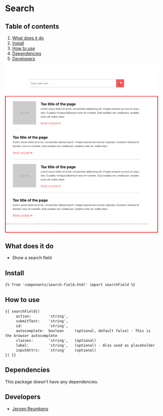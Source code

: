 
# Search

## Table of contents
1. [What does it do](#what-does-it-do)
2. [Install](#install)
3. [How to use](#how-to-use)
4. [Dependencies](#dependencies)
5. [Developers](#developers)

![Search field Demo](./_demo/search-field.png)

## What does it do
* Show a search field

## Install
```htmlmixed
{% from 'components/search-field.html' import searchField %}
```

## How to use

```htmlmixed
{{ searchField{(
     action:        'string',
     submitText:    'string',
     id:            'string',
     autocomplete:  boolean     (optional, default false) - This is the browser autocomplete
     classes:       'string',   (optional)
     label:         'string',   (optional) - Also used as placeholder
     inputAttrs:    'string'    (optional)
}) }}
```

## Dependencies
This package doesn't have any dependencies.

## Developers
* [Jeroen Reumkens](mailto:jeroen.reumkens@tamtam.nl)
